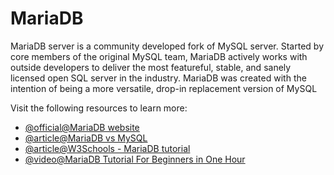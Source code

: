 # MariaDB

MariaDB server is a community developed fork of MySQL server. Started by core members of the original MySQL team, MariaDB actively works with outside developers to deliver the most featureful, stable, and sanely licensed open SQL server in the industry. MariaDB was created with the intention of being a more versatile, drop-in replacement version of MySQL

Visit the following resources to learn more:

- [@official@MariaDB website](https://mariadb.org/)
- [@article@MariaDB vs MySQL](https://www.guru99.com/mariadb-vs-mysql.html)
- [@article@W3Schools - MariaDB tutorial ](https://www.w3schools.blog/mariadb-tutorial)
- [@video@MariaDB Tutorial For Beginners in One Hour](https://www.youtube.com/watch?v=_AMj02sANpI)
